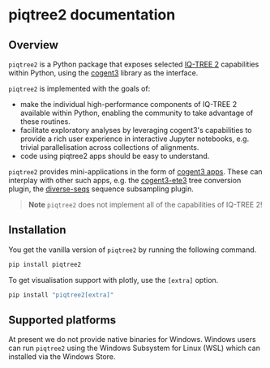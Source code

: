 # piqtree2 documentation

## Overview

`piqtree2` is a Python package that exposes selected [IQ-TREE 2](http://www.iqtree.org) capabilities within Python, using the [cogent3](https://cogent3.org) library as the interface.

`piqtree2` is implemented with the goals of:

- make the individual high-performance components of IQ-TREE 2 available within Python, enabling the community to take advantage of these routines.
- facilitate exploratory analyses by leveraging cogent3's capabilities to provide a rich user experience in interactive Jupyter notebooks, e.g. trivial parallelisation across collections of alignments.
- code using piqtree2 apps should be easy to understand.

`piqtree2` provides mini-applications in the form of [cogent3 apps](https://cogent3.org/doc/app/index.html). These can interplay with other such apps, e.g. the [cogent3-ete3](https://pypi.org/project/cogent3-ete3/) tree conversion plugin, the [diverse-seqs](https://pypi.org/project/diverse-seq/) sequence subsampling plugin.

> **Note**
> `piqtree2` does not implement all of the capabilities of IQ-TREE 2!

## Installation

You get the vanilla version of `piqtree2` by running the following command.

```bash
pip install piqtree2
```

To get visualisation support with plotly, use the `[extra]` option.

```bash
pip install "piqtree2[extra]"
```

## Supported platforms

At present we do not provide native binaries for Windows. Windows users can run `piqtree2` using the Windows Subsystem for Linux (WSL) which can installed via the Windows Store.

